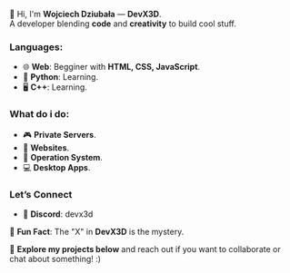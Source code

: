 👋 Hi, I'm **Wojciech Dziubała** — **DevX3D**.  
A developer blending **code** and **creativity** to build cool stuff.  

### **Languages:**
- 🌐 **Web**: Begginer with **HTML, CSS, JavaScript**.  
- 🐍 **Python**: Learning.  
- 🖥 **C++**: Learning.    

### **What do i do:**
- 🎮 **Private Servers**.
- 🚀 **Websites**.
- 💽 **Operation System**.  
- 💻 **Desktop Apps**.

### **Let’s Connect**
- 👾 **Discord**: devx3d

💬 **Fun Fact**: The "X" in **DevX3D** is the mystery.

📂 **Explore my projects below** and reach out if you want to collaborate or chat about something! :)
